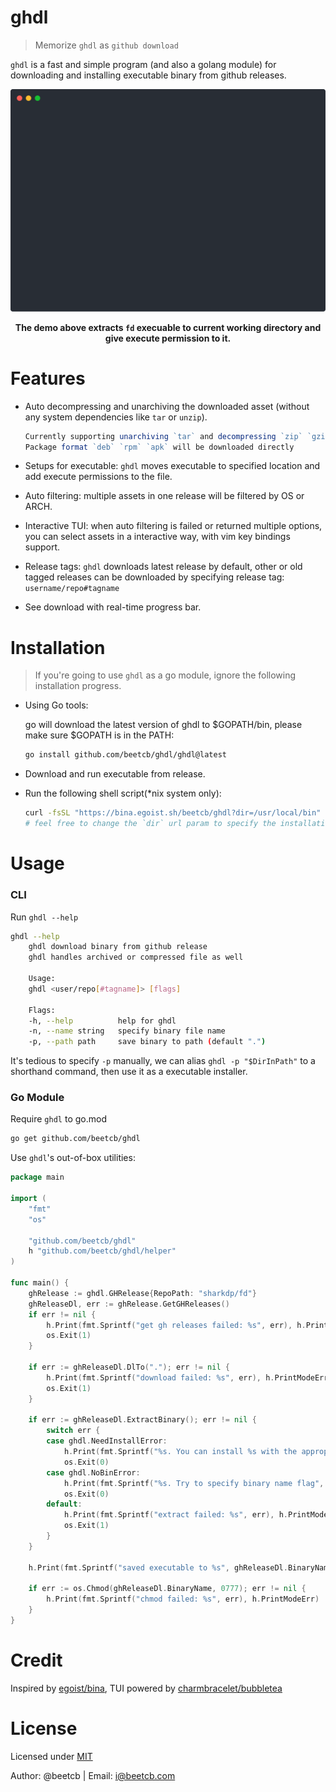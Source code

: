 # ghdl

> Memorize `ghdl` as `github download`

`ghdl` is a fast and simple program (and also a golang module) for downloading and installing executable binary from github releases.

<p align="center">
    <img alt="animated demo" src="./demo.svg" width="600px">
</p>
<p align="center">
  <strong>The demo above extracts <code>fd</code> execuable to current working directory and give execute permission to it.</strong>
</p>

# Features

- Auto decompressing and unarchiving the downloaded asset (without any system dependencies like `tar` or `unzip`).

    ```ts
    Currently supporting unarchiving `tar` and decompressing `zip` `gzip`.
    Package format `deb` `rpm` `apk` will be downloaded directly
    ```
- Setups for executable: `ghdl` moves executable to specified location and add execute permissions to the file.
- Auto filtering: multiple assets in one release will be filtered by OS or ARCH.
- Interactive TUI: when auto filtering is failed or returned multiple options, you can select assets in a interactive way, with vim key bindings support.
- Release tags: `ghdl` downloads latest release by default, other or old tagged releases can be downloaded by specifying release tag: `username/repo#tagname`
- See download with real-time progress bar.

# Installation

> If you're going to use `ghdl` as a go module, ignore the following installation progress.

- Using Go tools: 

    go will download the latest version of ghdl to $GOPATH/bin, please make sure $GOPATH is in the PATH: 

    ```sh
    go install github.com/beetcb/ghdl/ghdl@latest
    ```

- Download and run executable from release.
- Run the following shell script(*nix system only):

    ```sh
    curl -fsSL "https://bina.egoist.sh/beetcb/ghdl?dir=/usr/local/bin" | sh
    # feel free to change the `dir` url param to specify the installation directory.
    ```

# Usage

### CLI
Run `ghdl --help`

```sh
ghdl --help
    ghdl download binary from github release
    ghdl handles archived or compressed file as well

    Usage:
    ghdl <user/repo[#tagname]> [flags]

    Flags:
    -h, --help          help for ghdl
    -n, --name string   specify binary file name
    -p, --path path     save binary to path (default ".")

```

It's tedious to specify `-p` manually, we can alias `ghdl -p "$DirInPath"` to a shorthand command, then use it as a executable installer.

### Go Module

Require `ghdl` to go.mod

```sh
go get github.com/beetcb/ghdl
```

Use `ghdl`'s out-of-box utilities:

```go
package main

import (
	"fmt"
	"os"

	"github.com/beetcb/ghdl"
	h "github.com/beetcb/ghdl/helper"
)

func main() {
	ghRelease := ghdl.GHRelease{RepoPath: "sharkdp/fd"}
	ghReleaseDl, err := ghRelease.GetGHReleases()
	if err != nil {
		h.Print(fmt.Sprintf("get gh releases failed: %s", err), h.PrintModeErr)
		os.Exit(1)
	}

	if err := ghReleaseDl.DlTo("."); err != nil {
		h.Print(fmt.Sprintf("download failed: %s", err), h.PrintModeErr)
		os.Exit(1)
	}

	if err := ghReleaseDl.ExtractBinary(); err != nil {
		switch err {
		case ghdl.NeedInstallError:
			h.Print(fmt.Sprintf("%s. You can install %s with the appropriate commands", err, ghReleaseDl.BinaryName), h.PrintModeInfo)
			os.Exit(0)
		case ghdl.NoBinError:
			h.Print(fmt.Sprintf("%s. Try to specify binary name flag", err), h.PrintModeInfo)
			os.Exit(0)
		default:
			h.Print(fmt.Sprintf("extract failed: %s", err), h.PrintModeErr)
			os.Exit(1)
		}
	}

	h.Print(fmt.Sprintf("saved executable to %s", ghReleaseDl.BinaryName), h.PrintModeSuccess)
    
	if err := os.Chmod(ghReleaseDl.BinaryName, 0777); err != nil {
		h.Print(fmt.Sprintf("chmod failed: %s", err), h.PrintModeErr)
	}
}
```

# Credit

Inspired by [egoist/bina](https://github.com/egoist/bina), TUI powered by [charmbracelet/bubbletea](https://github.com/charmbracelet/bubbletea)

# License

Licensed under [MIT](./LICENSE)

Author: @beetcb | Email: i@beetcb.com
